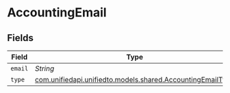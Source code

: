 # AccountingEmail


## Fields

| Field                                                                                                    | Type                                                                                                     | Required                                                                                                 | Description                                                                                              |
| -------------------------------------------------------------------------------------------------------- | -------------------------------------------------------------------------------------------------------- | -------------------------------------------------------------------------------------------------------- | -------------------------------------------------------------------------------------------------------- |
| `email`                                                                                                  | *String*                                                                                                 | :heavy_minus_sign:                                                                                       | N/A                                                                                                      |
| `type`                                                                                                   | [com.unifiedapi.unifiedto.models.shared.AccountingEmailType](../../models/shared/AccountingEmailType.md) | :heavy_minus_sign:                                                                                       | N/A                                                                                                      |